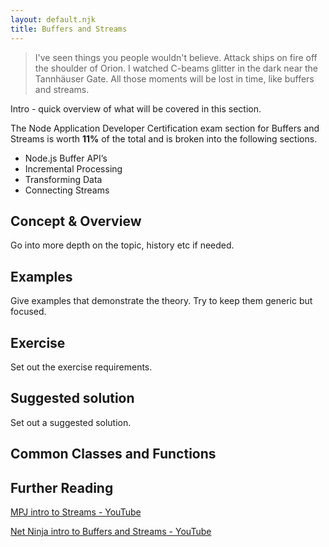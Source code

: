 ```yaml
---
layout: default.njk
title: Buffers and Streams
---
```


> I've seen things you people wouldn't believe. Attack ships on fire off the shoulder of Orion. I watched C-beams glitter in the dark near the Tannhäuser Gate. All those moments will be lost in time, like buffers and streams.

Intro - quick overview of what will be covered in this section.

The Node Application Developer Certification exam section for Buffers and Streams is worth **11%** of the total and is broken into the following sections.

 - Node.js Buffer API’s
 - Incremental Processing
 - Transforming Data
 - Connecting Streams

## Concept & Overview
Go into more depth on the topic, history etc if needed.

## Examples
Give examples that demonstrate the theory. Try to keep them generic but focused.

## Exercise
Set out the exercise requirements.

## Suggested solution
Set out a suggested solution.

## Common Classes and Functions

## Further Reading
[MPJ intro to Streams - YouTube](https://www.youtube.com/watch?v=UD2dZw9iHCc)

[Net Ninja intro to Buffers and Streams - YouTube](https://www.youtube.com/watch?v=GlybFFMXXmQ)


